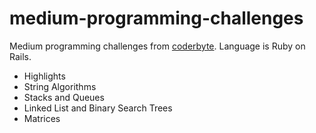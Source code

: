 # medium-programming-challenges

Medium programming challenges from [coderbyte](https://coderbyte.com/). Language is Ruby on Rails.

- Highlights
- String Algorithms
- Stacks and Queues
- Linked List and Binary Search Trees
- Matrices

